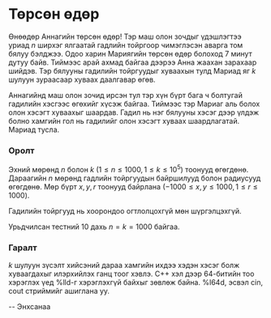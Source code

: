 Төрсөн өдөр
===========
Өнөөдөр Аннагийн төрсөн өдөр! Тэр маш олон зочдыг үдэшлэгтээ уриад $n$ ширхэг ялгаатай гадлийн тойргоор чимэглэсэн аварга том бялуу бэлджээ. Одоо харин Мариягийн төрсөн өдөр болоход 7 минут дутуу байв. Тиймээс арай ахмад байгаа дээрээ Анна жаахан зарахаар шийдэв. Тэр бялууны гадилийн тойргуудыг хуваахын тулд Мариад яг $k$ шулуун зураасаар хуваах даалгавар өгөв.

Аннагийнд маш олон зочид ирсэн тул тэр хүн бүрт бага ч болтугай гадилийн хэсгээс өгөхийг хүсэж байгаа. Тиймээс тэр Мариаг аль болох олон хэсэгт хуваахыг шаардав. Гадил нь нэг бялууны хэсэг дээр үлдэж болно хамгийн гол нь гадилийг олон хэсэгт хуваах шаардлагатай. Мариад тусла.


### Оролт
Эхний мөрөнд $n$ болон $k$ ($1 ≤ n ≤ 1000, 1 ≤ k ≤ 10^5$) тоонууд өгөгдөнө. Дараагийн $n$ мөрөнд гадлийн тойргуудын байршилууд болон радиусууд өгөгдөнө. Мөр бүрт  $x, y, r$ тоонууд байрлана ($ - 1000 ≤ x, y ≤ 1000, 1 ≤ r ≤ 1000$).

Гадилийн тойргууд нь хоорондоо огтлолцохгүй мөн шүргэлцэхгүй.

Урьдчилсан тестний 10 дахь $n = k = 1000$ байгаа.


### Гаралт
$k$ шулуун зүсэлт хийсэний дараа хамгийн ихдээ хэдэн хэсэг болж хуваагдахыг илэрхийлэх ганц тоог хэвлэ.
C++ хэл дээр 64-битийн тоо хэрэглэх үед %lld-г хэрэглэхгүй байхыг зөвлөж байна. %I64d, эсвэл cin, cout стриймийг ашиглана уу.

-- Энхсанаа
